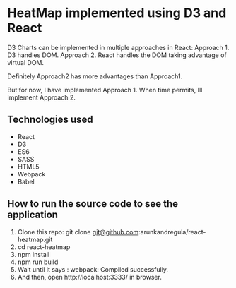 # HeatMap implemented using D3 and React
D3 Charts can be implemented in multiple approaches in React:
Approach 1. D3 handles DOM.
Approach 2. React handles the DOM taking advantage of virtual DOM.

Definitely Approach2 has more advantages than Approach1.

But for now, I have implemented Approach 1. When time permits, Ill implement Approach 2.

## Technologies used

- React
- D3
- ES6
- SASS
- HTML5
- Webpack
- Babel

## How to run the source code to see the application
1. Clone this repo:
git clone git@github.com:arunkandregula/react-heatmap.git
2. cd react-heatmap
3. npm install
4. npm run build
5. Wait until it says : webpack: Compiled successfully.
6. And then, open http://localhost:3333/ in browser.


